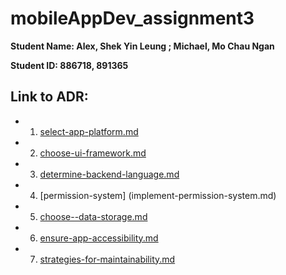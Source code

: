 # mobileAppDev_assignment3

**Student Name: Alex, Shek Yin Leung ; Michael, Mo Chau Ngan**

**Student ID: 886718, 891365**

## Link to ADR:
- 1. [select-app-platform.md ](select-app-platform.md)
- 2. [choose-ui-framework.md](choose-ui-framework.md)
- 3. [determine-backend-language.md](determine-backend-language.md)
- 4. [permission-system] (implement-permission-system.md)
- 5. [choose--data-storage.md](choose-data-storage.md)
- 6. [ensure-app-accessibility.md](ensure-app-accessibility.md)
 - 7. [strategies-for-maintainability.md](strategies-for-maintainability.md)
